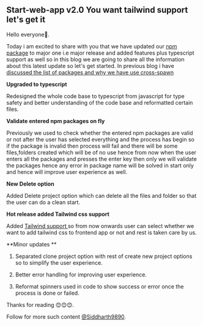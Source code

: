 ## Start-web-app v2.0 You want tailwind support let's get it

Hello everyone👋.

Today i am excited to share with you that we have updated our [npm package](https://www.npmjs.com/package/start-web-app) to major one i.e major release and added features plus typescript support as well so in this blog we are going to share all the information about this latest update so let's get started. In previous blog i have  [discussed the list of packages and why we have use cross-spawn](https://theuniquecoder.hashnode.dev/introducing-start-web-app-a-simpler-way-to-create-all-your-apps-using-react-and-node)

**Upgraded to typescript**

Redesigned the whole code base  to typescript from javascript for type safety and better understanding of the code base and reformatted certain files.

**Validate entered npm packages on fly**

Previously we used to check whether the entered npm packages are valid or not after the user has selected everything and the process has begin so if the package is invalid then process will fail and there will be some files,folders created which will be of no use hence from now when the user enters all the packages and presses the enter key then only we will validate the packages hence any error in package name will be solved in start only and hence will improve user experience as well.

**New Delete option**

Added Delete project option which can delete all the files and folder so that the user can do a clean start.

**Hot release added Tailwind css support**

Added [Tailwind support ](https://tailwindcss.com/docs/guides/create-react-app) so from now onwards user can select whether we want to add tailwind css to frontend app or not and rest is taken care by us.

**Minor updates **

1. Separated clone project option with rest of create new project options so to simplify the user experience.

2. Better error handling for improving user experience.

3. Reformat spinners used in code to show success or error once the process is done or failed.

Thanks for reading 😊😊😊.

Follow for more such content [@Siddharth9890](https://www.linkedin.com/in/siddharth-singh-563824202/).